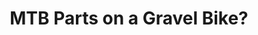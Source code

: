 ---
layout: community
category: community
title: "MTB Parts on a Gravel Bike?"
description: "I’m curious, is anyone running MTB parts on their gravel bikes?  I’d love to see pictures of your setups if so.  What’s a gravel bike? Drop bar mountain bike? Shimano XT RD and Cassette on mine, SRAM X."
isTopLevel: false
isSingleLevel: false
isArticle: false
datePublished: 2022-06-22 09:51:00 +0300
dateModified: 2022-06-22 09:51:00 +0300
published: false
---